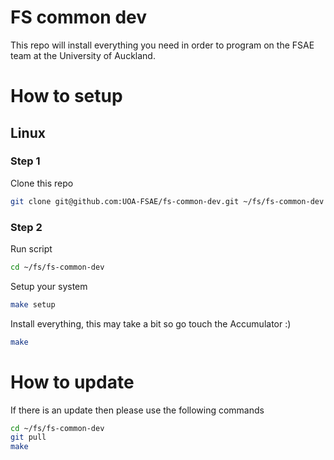 # FS common dev
This repo will install everything you need in order to program on the FSAE team at the University of Auckland.

# How to setup
## Linux
### Step 1
Clone this repo
```bash
git clone git@github.com:UOA-FSAE/fs-common-dev.git ~/fs/fs-common-dev
```

### Step 2
Run script
```bash
cd ~/fs/fs-common-dev
```
Setup your system
```bash
make setup
```
Install everything, this may take a bit so go touch the Accumulator :)
```bash
make
```

# How to update
If there is an update then please use the following commands
```bash
cd ~/fs/fs-common-dev
git pull
make
```
